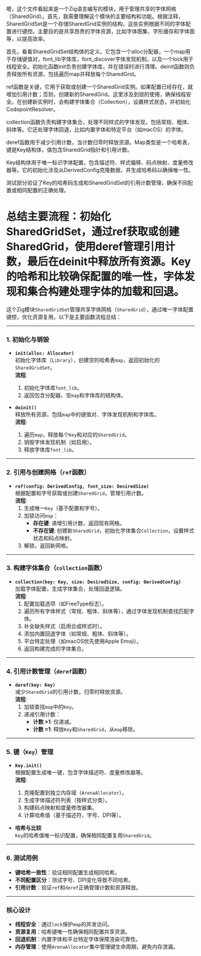 嗯，这个文件看起来是一个Zig语言编写的模块，用于管理共享的字体网格（SharedGrid）。首先，我需要理解这个模块的主要结构和功能。根据注释，SharedGridSet是一个存储SharedGrid实例的结构，这些实例根据不同的字体配置进行键控。主要目的是共享昂贵的字体资源，比如字体图集、字形缓存和字体面等，以提高效率。

首先，看看SharedGridSet结构体的定义。它包含一个alloc分配器，一个map用于存储键值对，font_lib字体库，font_discover字体发现机制，以及一个lock用于线程安全。初始化函数init负责创建字体库，并在错误时进行清理。deinit函数则负责释放所有资源，包括遍历map并释放每个SharedGrid。

ref函数是关键，它用于获取或创建一个SharedGrid实例。如果配置已经存在，就增加引用计数；否则，创建新的SharedGrid。这里涉及到锁的使用，确保线程安全。在创建新实例时，会构建字体集合（Collection），设置样式状态，并初始化CodepointResolver。

collection函数负责构建字体集合，处理不同样式的字体发现，包括常规、粗体、斜体等。它还处理字体回退，比如内置字体和特定平台（如macOS）的字体。

deref函数用于减少引用计数，当计数归零时释放资源。Map类型是一个哈希表，键是Key结构体，值包含SharedGrid指针和引用计数。

Key结构体用于唯一标识字体配置，包含描述符、样式偏移、码点映射、度量修改器等。它的初始化涉及从DerivedConfig克隆数据，并生成哈希码以确保唯一性。

测试部分验证了Key的哈希码生成和SharedGridSet的引用计数管理，确保不同配置或相同配置的正确处理。

总结主要流程：初始化SharedGridSet，通过ref获取或创建SharedGrid，使用deref管理引用计数，最后在deinit中释放所有资源。Key的哈希和比较确保配置的唯一性，字体发现和集合构建处理字体的加载和回退。
================================================
这个Zig模块`SharedGridSet`管理共享字体网格（`SharedGrid`），通过唯一字体配置键控，优化资源复用。以下是主要函数流程总结：

---

### **1. 初始化与销毁**
- **`init(alloc: Allocator)`**  
  初始化字体库（`Library`），创建空的哈希表`map`，返回初始化的`SharedGridSet`。  
  **流程**:  
  1. 初始化字体库`font_lib`。  
  2. 返回包含分配器、空`map`和字体库的结构体。

- **`deinit()`**  
  释放所有资源，包括`map`中的键值对、字体发现机制和字体库。  
  **流程**:  
  1. 遍历`map`，释放每个`Key`和对应的`SharedGrid`。  
  2. 销毁字体发现机制（如启用）。  
  3. 释放字体库`font_lib`。

---

### **2. 引用与创建网格（`ref`函数）**
- **`ref(config: DerivedConfig, font_size: DesiredSize)`**  
  根据配置和字号获取或创建`SharedGrid`，管理引用计数。  
  **流程**:  
  1. 生成唯一`Key`（基于配置和字号）。  
  2. 加锁访问`map`：  
     - **存在键**: 递增引用计数，返回现有网格。  
     - **不存在键**: 创建新`SharedGrid`，初始化字体集合`Collection`，设置样式状态和码点映射。  
  3. 解锁，返回新网格。

---

### **3. 构建字体集合（`collection`函数）**
- **`collection(key: Key, size: DesiredSize, config: DerivedConfig)`**  
  加载字体配置，生成字体集合，处理回退逻辑。  
  **流程**:  
  1. 配置加载选项（如FreeType标志）。  
  2. 遍历所有字体样式（常规、粗体、斜体等），通过字体发现机制查找匹配字体。  
  3. 补全缺失样式（启用合成样式时）。  
  4. 添加内置回退字体（如常规、粗体、斜体等）。  
  5. 平台特定处理（如macOS优先使用Apple Emoji）。  
  6. 返回构建完成的字体集合。

---

### **4. 引用计数管理（`deref`函数）**
- **`deref(key: Key)`**  
  减少`SharedGrid`的引用计数，归零时释放资源。  
  **流程**:  
  1. 加锁查找`map`中的`Key`。  
  2. 递减引用计数：  
     - **计数 >1**: 仅递减。  
     - **计数 =1**: 释放`Key`和`SharedGrid`，从`map`移除。

---

### **5. 键（`Key`）管理**
- **`Key.init()`**  
  根据配置生成唯一键，包含字体描述符、度量修改器等。  
  **流程**:  
  1. 克隆配置到独立内存域（`ArenaAllocator`）。  
  2. 生成字体描述符列表（按样式分类）。  
  3. 构建码点映射和度量修改器集。  
  4. 计算哈希值（基于描述符、字号、DPI等）。

- **哈希与比较**  
  `Key`的哈希值唯一标识配置，确保相同配置复用`SharedGrid`。

---

### **6. 测试用例**
- **键哈希一致性**：验证相同配置生成相同哈希。  
- **不同配置区分**：测试字号、DPI变化导致不同哈希。  
- **引用计数**：验证`ref`和`deref`正确管理计数和资源释放。

---

### **核心设计**
- **线程安全**：通过`lock`保护`map`的并发访问。  
- **资源复用**：哈希键唯一性确保相同配置共享资源。  
- **回退机制**：内置字体和平台特定字体保障渲染可靠性。  
- **内存管理**：使用`ArenaAllocator`集中管理键生命周期，避免内存泄漏。